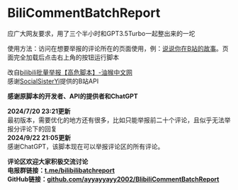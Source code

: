 # BiliCommentBatchReport
应广大网友要求，用了三个半小时和GPT3.5Turbo一起整出来的一坨   
   
使用方法：访问在想要举报的评论所在的页面使用，例：[说说你在B站的故事](https://www.bilibili.com/video/BV1Gx411G7ox)。页面完全加载后点击右上角的按钮运行脚本    
  
改自[bilibili批量举报【高危脚本】-油猴中文网](https://bbs.tampermonkey.net.cn/thread-5222-1-1.html)  
感谢[SocialSisterYi](https://github.com/SocialSisterYi/bilibili-API-collect)提供的B站API  

   
 
**感谢原脚本的开发者、API的提供者和ChatGPT**  

**2024/7/20 23:21更新**  
最初版本，需要优化的地方还有很多，比如只能举报前二十个评论，且似乎无法举报分评论下的回复  
**2024/9/22 21:05更新**  
感谢ChatGPT，该脚本现在可以举报评论区的所有评论。   

  
  
  
**评论区欢迎大家积极交流讨论**  
**电报群链接：[t.me/bilibilibatchreport](https://t.me/bilibilibatchreport)**  
**GitHub链接：[github.com/ayyayyayy2002/BlibiliCommentBatchReport](https://github.com/ayyayyayy2002/BlibiliCommentBatchReport)**
